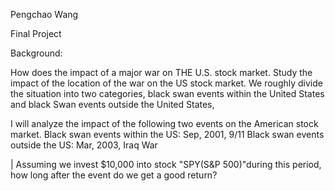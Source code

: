 Pengchao Wang

Final Project

Background:


How does the impact of a major war on THE U.S. stock market. Study the impact of the location of the war on the US stock market.
We roughly divide the situation into two categories, black swan events within the United States and black Swan events outside the United States, 


I will analyze the impact of the following two events on the American stock market.
Black swan events within the US: Sep, 2001, 9/11
Black swan events outside the US: Mar, 2003, Iraq War



| Assuming we invest $10,000 into stock "SPY(S&P 500)"during this period, how long after the event do we get a good return?
